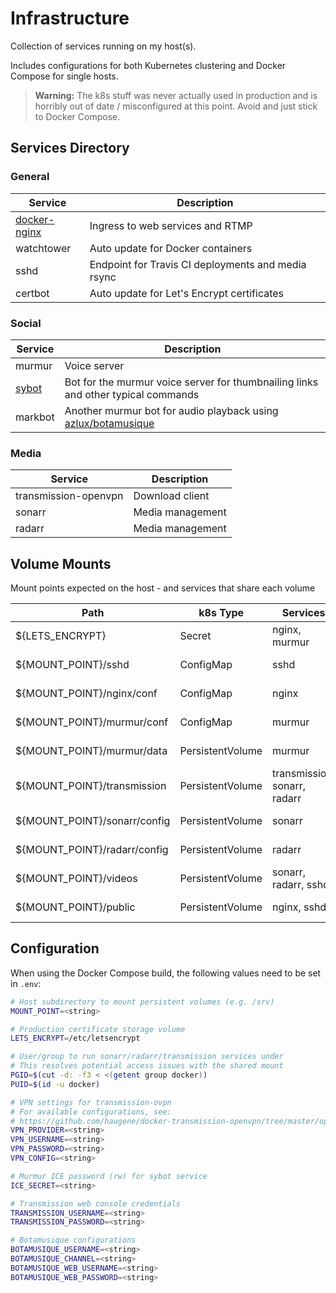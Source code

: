 
# Infrastructure

Collection of services running on my host(s).

Includes configurations for both Kubernetes clustering and Docker Compose for single hosts.

>**Warning:** The k8s stuff was never actually used in production and is horribly out of date / misconfigured at this point. Avoid and just stick to Docker Compose. 

## Services Directory

### General

|Service                                        |Description
|---                                            |---
|[docker-nginx](https://github.com/McManning/docker-nginx)|Ingress to web services and RTMP
|watchtower                                     |Auto update for Docker containers
|sshd                                           |Endpoint for Travis CI deployments and media rsync
|certbot                                        |Auto update for Let's Encrypt certificates

### Social

|Service                                        |Description
|---                                            |---
|murmur                                         |Voice server
|[sybot](https://github.com/McManning/sybot)    |Bot for the murmur voice server for thumbnailing links and other typical commands
|markbot |Another murmur bot for audio playback using [azlux/botamusique](https://github.com/azlux/botamusique/)

### Media

|Service                                        |Description
|---                                            |---
|transmission-openvpn                           |Download client
|sonarr                                         |Media management
|radarr                                         |Media management

## Volume Mounts

Mount points expected on the host - and services that share each volume

|Path                       |k8s Type           |Services       |Description
|---                        |---                |---            |---
|${LETS_ENCRYPT}            |Secret             |nginx, murmur  |Cert storage
|${MOUNT_POINT}/sshd        |ConfigMap          |sshd           |deployer public keys
|${MOUNT_POINT}/nginx/conf  |ConfigMap          |nginx          |proxy configs
|${MOUNT_POINT}/murmur/conf |ConfigMap          |murmur         |server configs
|${MOUNT_POINT}/murmur/data |PersistentVolume   |murmur         |SQLite storage
|${MOUNT_POINT}/transmission|PersistentVolume   |transmission, sonarr, radarr   |config and download staging
|${MOUNT_POINT}/sonarr/config|PersistentVolume  |sonarr         |SQLite storage
|${MOUNT_POINT}/radarr/config|PersistentVolume  |radarr         |SQLite storage
|${MOUNT_POINT}/videos      |PersistentVolume   |sonarr, radarr, sshd |staging for rsync
|${MOUNT_POINT}/public      |PersistentVolume   |nginx, sshd    |Static site deployment

## Configuration

When using the Docker Compose build, the following values need to be set in `.env`:

```sh
# Host subdirectory to mount persistent volumes (e.g. /srv)
MOUNT_POINT=<string>

# Production certificate storage volume
LETS_ENCRYPT=/etc/letsencrypt

# User/group to run sonarr/radarr/transmission services under
# This resolves potential access issues with the shared mount
PGID=$(cut -d: -f3 < <(getent group docker))
PUID=$(id -u docker)

# VPN settings for transmission-ovpn
# For available configurations, see:
# https://github.com/haugene/docker-transmission-openvpn/tree/master/openvpn
VPN_PROVIDER=<string>
VPN_USERNAME=<string>
VPN_PASSWORD=<string>
VPN_CONFIG=<string>

# Murmur ICE password (rw) for sybot service
ICE_SECRET=<string>

# Transmission web console credentials
TRANSMISSION_USERNAME=<string>
TRANSMISSION_PASSWORD=<string>

# Botamusique configurations
BOTAMUSIQUE_USERNAME=<string>
BOTAMUSIQUE_CHANNEL=<string>
BOTAMUSIQUE_WEB_USERNAME=<string>
BOTAMUSIQUE_WEB_PASSWORD=<string>
```
